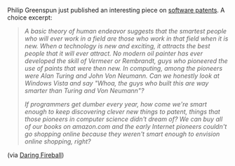 Philip Greenspun just published an interesting piece on <a href="http://philip.greenspun.com/business/internet-software-patents">software patents</a>.  A choice excerpt:

<blockquote>
<p><em>A basic theory of human endeavor suggests that the smartest people who will ever work in a field are those who work in that field when it is new. When a technology is new and exciting, it attracts the best people that it will ever attract. No modern oil painter has ever developed the skill of Vermeer or Rembrandt, guys who pioneered the use of paints that were then new. In computing, among the pioneers were Alan Turing and John Von Neumann. Can we honestly look at Windows Vista and say "Whoa, the guys who built this are way smarter than Turing and Von Neumann"?</em></p>

<p><em>If programmers get dumber every year, how come we're smart enough to keep discovering clever new things to patent, things that those pioneers in computer science didn't dream of? We can buy all of our books on amazon.com and the early Internet pioneers couldn't go shopping online because they weren't smart enough to envision online shopping, right? </em></p>
</blockquote>

(via <a href="http://daringfireball.net/linked/2008/february#fri-15-patents" rel="nofollow">Daring Fireball</a>)